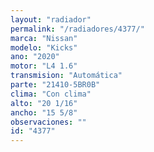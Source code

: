 ```yaml
---
layout: "radiador"
permalink: "/radiadores/4377/"
marca: "Nissan"
modelo: "Kicks"
ano: "2020"
motor: "L4 1.6"
transmision: "Automática"
parte: "21410-5BR0B"
clima: "Con clima"
alto: "20 1/16"
ancho: "15 5/8"
observaciones: ""
id: "4377"
---
```


